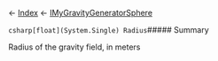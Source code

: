 ← [Index](Api-Index) ← [IMyGravityGeneratorSphere](SpaceEngineers.Game.ModAPI.Ingame.IMyGravityGeneratorSphere)

```csharp[float](System.Single) Radius```##### Summary

Radius of the gravity field, in meters

